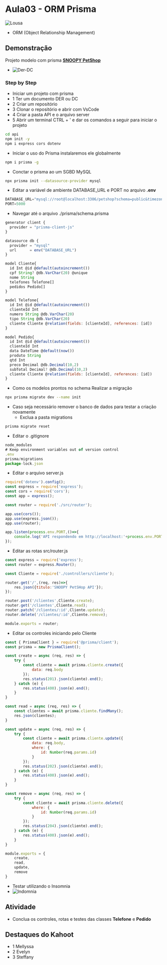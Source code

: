 # Aula03 - ORM Prisma
![Lousa](./lousa.png)
- ORM (Object Relationship Management)
## Demonstração
Projeto modelo com prisma **[SNOOPY PetShop](https://github.com/wellifabio/pbe2-aula03-prisma-2025.git)**
- ![Der-DC](./der+dc.png)
### Step by Step
- Iniciar um projeto com prisma
- 1 Ter um documento DER ou DC
- 2 Criar um repositório
- 3 Clonar o repositório e abrir com VsCode
- 4 Criar a pasta API e o arquivo server
- 5 Abrir um terminal CTRL + ' e dar os comandos a seguir para iniciar o projeto
```bash
cd api
npm init -y
npm i express cors dotenv
```
- Iniciar o uso do Prisma instalaremos ele globalmente
```bash
npm i prisma -g
```
- Conctar o prisma ao um SGBD MySQL
```bash
npx prisma init --datasource-provider mysql
```
- Editar a variável de ambiente DATABASE_URL e PORT no arquivo **.env**
```js
DATABASE_URL="mysql://root@localhost:3306/petshop?schema=public&timezone=UTC"
PORT=5000
```
- Navegar até o arquivo ./prisma/schema.prisma
```js
generator client {
  provider = "prisma-client-js"
}

datasource db {
  provider = "mysql"
  url      = env("DATABASE_URL")
}

model Cliente{
  id Int @id @default(autoincrement())
  cpf String? @db.VarChar(20) @unique
  nome String
  telefones Telefone[]
  pedidos Pedido[]
}

model Telefone{
  id Int @id @default(autoincrement())
  clienteId Int
  numero String @db.VarChar(20)
  tipo String @db.VarChar(20)
  cliente Cliente @relation(fields: [clienteId], references: [id])
}

model Pedido{
  id Int @id @default(autoincrement())
  clienteId Int
  data DateTime @default(now())
  produto String
  qtd Int
  preco Decimal @db.Decimal(10,2)
  subTotal Decimal? @db.Decimal(10,2)
  cliente Cliente @relation(fields: [clienteId], references: [id])
}
```
- Como os modelos prontos no schema Realizar a migração
```bash
npx prisma migrate dev --name init
```
- Caso seja necessário remover o banco de dados para testar a criação novamente
    - Exclua a pasta migrations
```bash
prisma migrate reset
```
- Editar o .gitignore
```js
node_modules
# Keep environment variables out of version control
.env
prisma/migrations
package-lock.json
```
- Editar o arquivo server.js
```js
require('dotenv').config();
const express = require('express');
const cors = require('cors');
const app = express();

const router = require('./src/router');

app.use(cors());
app.use(express.json());
app.use(router);

app.listen(process.env.PORT,()=>{
    console.log('API respondendo em http://localhost:'+process.env.PORT);
});
```
- Editar as rotas src/router.js
```js
const express = require('express');
const router = express.Router();

const Cliente = require('./controllers/cliente');

router.get('/',(req, res)=>{
    res.json({titulo:'SNOOPY PetSHop API'});
});

router.post('/clientes',Cliente.create);
router.get('/clientes',Cliente.read);
router.patch('/clientes/:id',Cliente.update);
router.delete('/clientes/:id',Cliente.remove);

module.exports = router;
```
- Editar os controles iniciando pelo Cliente
```js
const { PrismaClient } = require('@prisma/client');
const prisma = new PrismaClient();

const create = async (req, res) => {
    try {
        const cliente = await prisma.cliente.create({
            data: req.body
        });
        res.status(201).json(cliente).end();
    } catch (e) {
        res.status(400).json(e).end();
    }
}

const read = async (req, res) => {
    const clientes = await prisma.cliente.findMany();
    res.json(clientes);
}

const update = async (req, res) => {
    try {
        const cliente = await prisma.cliente.update({
            data: req.body,
            where: {
                id: Number(req.params.id)
            }
        });
        res.status(202).json(cliente).end();
    } catch (e) {
        res.status(400).json(e).end();
    }
}

const remove = async (req, res) => {
    try {
        const cliente = await prisma.cliente.delete({
            where: {
                id: Number(req.params.id)
            }
        });
        res.status(204).json(cliente).end();
    } catch (e) {
        res.status(400).json(e).end();
    }
}

module.exports = {
    create,
    read,
    update,
    remove
}
```
- Testar utilizando o Insomnia
- ![Indomnia](./insomnia.png)

## Atividade
- Conclua os controles, rotas e testes das classes **Telefone** e **Pedido**

## Destaques do Kahoot
- 1 Mellyssa
- 2 Evelyn
- 3 Steffany
